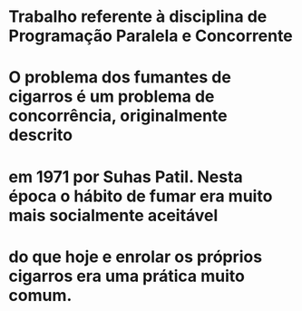 # Trabalho referente à disciplina de Programação Paralela e Concorrente
# O problema dos fumantes de cigarros é um problema de concorrência, originalmente descrito
# em 1971 por Suhas Patil. Nesta época o hábito de fumar era muito mais socialmente aceitável
# do que hoje e enrolar os próprios cigarros era uma prática muito comum.

